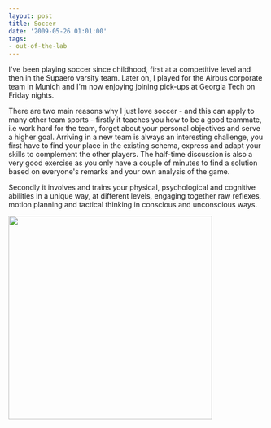 ```yaml
---
layout: post
title: Soccer
date: '2009-05-26 01:01:00'
tags:
- out-of-the-lab
---
```


I've been playing soccer since childhood, first at a competitive level and then in the Supaero varsity team. Later on, I played for the Airbus corporate team in Munich and I'm now enjoying joining pick-ups at Georgia Tech on Friday nights.

There are two main reasons why I just love soccer - and this can apply to many other team sports - firstly it teaches you how to be a good teammate, i.e work hard for the team, forget about your personal objectives and serve a higher goal. Arriving in a new team is always an interesting challenge, you first have to find your place in the existing schema, express and adapt your skills to complement the other players. The half-time discussion is also a very good exercise as you only have a couple of minutes to find a solution based on everyone's remarks and your own analysis of the game.

Secondly it involves and trains your physical, psychological and cognitive abilities in a unique way, at different levels, engaging together raw reflexes, motion planning and tactical thinking in conscious and unconscious ways.  



<img src="/content/images/2016/05/TOSS.jpg" width="400px">